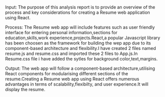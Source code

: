 Input:
The purpose of this analysis report is to provide an overview of the process and key considerations for creating a Resume web application using React.

Process:
The Resume web app will include features such as user friendly interface for entering personal information,sections for education,skills,work experience,projects.React,a popular Javascript library has been choosen as the framework for building the wep app due to its component-based architecture and flexibility.I have created 2 files named resume.js and resume.css and imported these 2 files to App.js.In Resume.css file i have added the sytles for background color,text,margins.

Output:
The web app will follow a component-based architecture,utilising React components for modularising different sections of the resume.Creating a Resume web app using React offers numerous advantages in terms of scalability,flexibilty, and user experience.It will display the resume.
